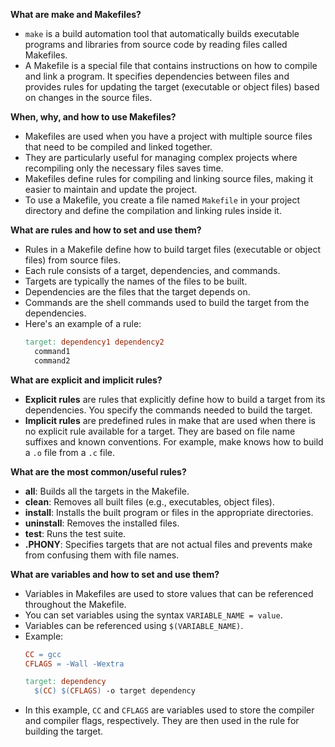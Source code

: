 **What are make and Makefiles?**
- `make` is a build automation tool that automatically builds executable programs and libraries from source code by reading files called Makefiles.
- A Makefile is a special file that contains instructions on how to compile and link a program. It specifies dependencies between files and provides rules for updating the target (executable or object files) based on changes in the source files.

**When, why, and how to use Makefiles?**
- Makefiles are used when you have a project with multiple source files that need to be compiled and linked together.
- They are particularly useful for managing complex projects where recompiling only the necessary files saves time.
- Makefiles define rules for compiling and linking source files, making it easier to maintain and update the project.
- To use a Makefile, you create a file named `Makefile` in your project directory and define the compilation and linking rules inside it.

**What are rules and how to set and use them?**
- Rules in a Makefile define how to build target files (executable or object files) from source files.
- Each rule consists of a target, dependencies, and commands.
- Targets are typically the names of the files to be built.
- Dependencies are the files that the target depends on.
- Commands are the shell commands used to build the target from the dependencies.
- Here's an example of a rule:
  ```makefile
  target: dependency1 dependency2
  	command1
  	command2
  ```

**What are explicit and implicit rules?**
- **Explicit rules** are rules that explicitly define how to build a target from its dependencies. You specify the commands needed to build the target.
- **Implicit rules** are predefined rules in make that are used when there is no explicit rule available for a target. They are based on file name suffixes and known conventions. For example, make knows how to build a `.o` file from a `.c` file.

**What are the most common/useful rules?**
- **all**: Builds all the targets in the Makefile.
- **clean**: Removes all built files (e.g., executables, object files).
- **install**: Installs the built program or files in the appropriate directories.
- **uninstall**: Removes the installed files.
- **test**: Runs the test suite.
- **.PHONY**: Specifies targets that are not actual files and prevents make from confusing them with file names.

**What are variables and how to set and use them?**
- Variables in Makefiles are used to store values that can be referenced throughout the Makefile.
- You can set variables using the syntax `VARIABLE_NAME = value`.
- Variables can be referenced using `$(VARIABLE_NAME)`.
- Example:
  ```makefile
  CC = gcc
  CFLAGS = -Wall -Wextra
  
  target: dependency
  	$(CC) $(CFLAGS) -o target dependency
  ```
- In this example, `CC` and `CFLAGS` are variables used to store the compiler and compiler flags, respectively. They are then used in the rule for building the target.
